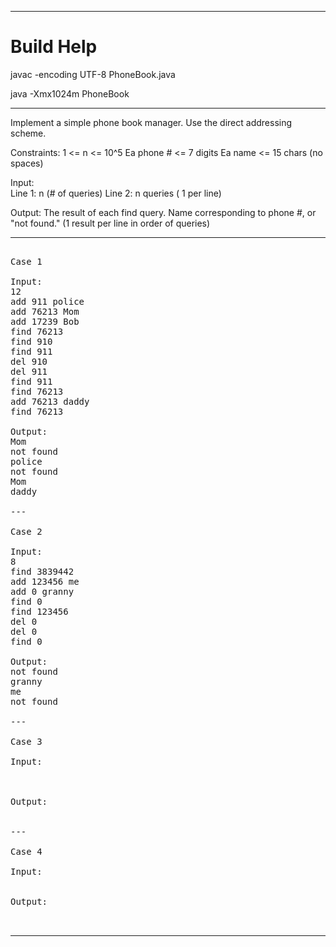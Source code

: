 
***

# Build Help

javac -encoding UTF-8 PhoneBook.java

java -Xmx1024m PhoneBook


***

Implement a simple phone book manager.  Use the direct addressing scheme.

Constraints: 1 <= n <= 10^5
             Ea phone # <= 7 digits
             Ea name <= 15 chars (no spaces)

Input:  
  Line 1: n (# of queries) 
  Line 2: n queries ( 1 per line)

Output: The result of each find query.  Name corresponding to phone #, or "not found."  (1 result per line in order of queries)

***

<pre>

Case 1

Input: 
12
add 911 police
add 76213 Mom
add 17239 Bob
find 76213
find 910
find 911
del 910
del 911
find 911
find 76213
add 76213 daddy
find 76213
  
Output:
Mom
not found
police
not found
Mom
daddy

---

Case 2

Input:  
8
find 3839442
add 123456 me
add 0 granny
find 0
find 123456
del 0
del 0
find 0

Output: 
not found
granny
me
not found

---

Case 3

Input: 



Output: 


---

Case 4

Input: 


Output: 


</pre>

***


